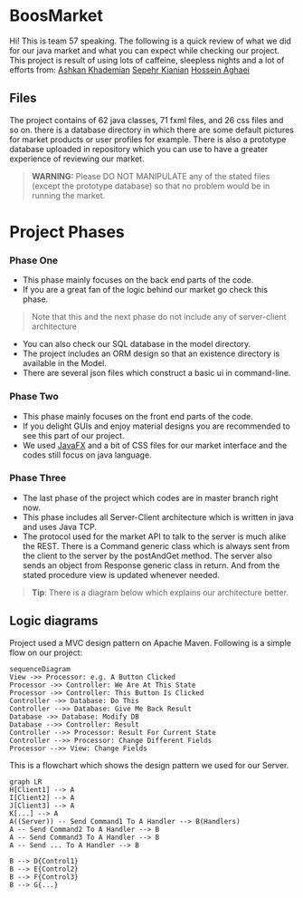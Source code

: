 # BoosMarket

Hi! This is team 57 speaking. The following is a quick review of what we did for our java market and what you can expect while checking our project.
This project is result of using lots of caffeine, sleepless nights and a lot of efforts from:
[Ashkan Khademian](https://github.com/ashkan-khd)
[Sepehr Kianian](https://github.com/sepehrkianian09)
[Hossein Aghaei](https://github.com/hossein2079)


## Files
The project contains of 62 java classes, 71 fxml files, and 26 css files and so on. there is a database directory in which there are some default pictures for market products or user profiles for example. 
There is also a prototype database uploaded in repository which you can use to have a greater experience of reviewing our market.
> **WARNING:** Please DO NOT MANIPULATE any of the stated files (except the prototype database) so that no problem would be in running the market.

# Project Phases
### Phase One
- This phase mainly focuses on the back end parts of the code.
- If you are a great fan of the logic behind our market go check this phase.
> Note that this and the next phase do not include any of server-client architecture
- You can also check our SQL database in the model directory.
- The project includes an ORM design so that an existence directory is available in the Model.
- There are several json files which construct a basic ui in command-line.
### Phase Two
- This phase mainly focuses on the front end parts of the code.
-  If you delight GUIs and enjoy material designs you are recommended to see this part of our project.
- We used [JavaFX](https://www.oracle.com/java/technologies/javase/javafx-overview.html) and a bit of CSS files for our market interface and the codes still focus on java language.
### Phase Three
- The last phase of the project which codes are in master branch right now.
- This phase includes all Server-Client architecture which is written in java and uses Java TCP.
- The protocol used for the market API to talk to the server is much alike the REST. There is a Command generic class which is always sent from the client to the server by the postAndGet method. The server also sends an object from Response generic class in return. And from the stated procedure view is updated whenever needed.
>  **Tip**: There is a diagram below which explains our architecture better.

## Logic diagrams

Project used a MVC design pattern on Apache Maven. Following is a simple flow on our project:

```mermaid
sequenceDiagram
View ->> Processor: e.g. A Button Clicked
Processor ->> Controller: We Are At This State
Processor ->> Controller: This Button Is Clicked
Controller ->> Database: Do This
Controller -->> Database: Give Me Back Result
Database ->> Database: Modify DB
Database -->> Controller: Result
Controller -->> Processor: Result For Current State
Controller -->> Processor: Change Different Fields
Processor -->> View: Change Fields

```

This is a flowchart which shows the design pattern we used for our Server.

```mermaid
graph LR
H[Client1] --> A
I[Client2] --> A
J[Client3] --> A
K[...] --> A
A((Server)) -- Send Command1 To A Handler --> B(Handlers)
A -- Send Command2 To A Handler --> B
A -- Send Command3 To A Handler --> B
A -- Send ... To A Handler --> B

B --> D{Control1}
B --> E{Control2}
B --> F{Control3}
B --> G{...}
```